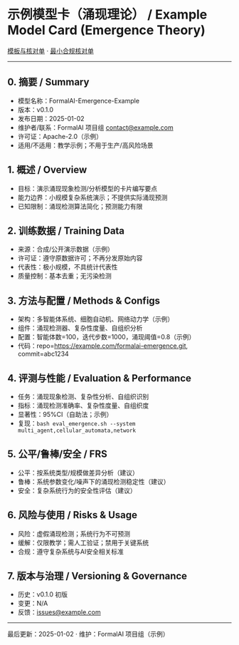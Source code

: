 # 示例模型卡（涌现理论） / Example Model Card (Emergence Theory)

[模板与核对单](../../TEMPLATES_MODEL_CARD.md) · [最小合规核对单](../../STANDARDS_CHECKLISTS.md)

---

## 0. 摘要 / Summary

- 模型名称：FormalAI-Emergence-Example
- 版本：v0.1.0
- 发布日期：2025-01-02
- 维护者/联系：FormalAI 项目组 <contact@example.com>
- 许可证：Apache-2.0（示例）
- 适用/不适用：教学示例；不用于生产/高风险场景

## 1. 概述 / Overview

- 目标：演示涌现现象检测/分析模型的卡片编写要点
- 能力边界：小规模复杂系统演示；不提供实际涌现预测
- 已知限制：涌现检测算法简化；预测能力有限

## 2. 训练数据 / Training Data

- 来源：合成/公开演示数据（示例）
- 许可证：遵守原数据许可；不再分发原始内容
- 代表性：极小规模，不具统计代表性
- 质量控制：基本去重；无污染检测

## 3. 方法与配置 / Methods & Configs

- 架构：多智能体系统、细胞自动机、网络动力学（示例）
- 组件：涌现检测器、复杂性度量、自组织分析
- 配置：智能体数=100，迭代步数=1000，涌现阈值=0.8（示例）
- 代码：repo=<https://example.com/formalai-emergence.git>, commit=abc1234

## 4. 评测与性能 / Evaluation & Performance

- 任务：涌现现象检测、复杂性分析、自组织识别
- 指标：涌现检测准确率、复杂性度量、自组织度
- 显著性：95%CI（自助法；示例）
- 复现：`bash eval_emergence.sh --system multi_agent,cellular_automata,network`

## 5. 公平/鲁棒/安全 / FRS

- 公平：按系统类型/规模做差异分析（建议）
- 鲁棒：系统参数变化/噪声下的涌现检测稳定性（建议）
- 安全：复杂系统行为的安全性评估（建议）

## 6. 风险与使用 / Risks & Usage

- 风险：虚假涌现检测；系统行为不可预测
- 缓解：仅限教学；需人工验证；禁用于关键系统
- 合规：遵守复杂系统与AI安全相关标准

## 7. 版本与治理 / Versioning & Governance

- 历史：v0.1.0 初版
- 变更：N/A
- 反馈：<issues@example.com>

---

最后更新：2025-01-02  · 维护：FormalAI 项目组（示例）
